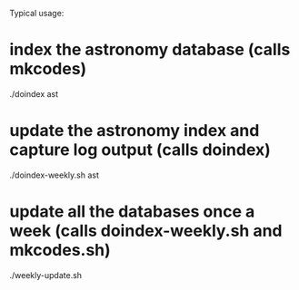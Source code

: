 Typical usage:

# index the astronomy database (calls mkcodes)
   ./doindex ast               

# update the astronomy index and capture log output (calls doindex)
   ./doindex-weekly.sh ast

# update all the databases once a week (calls doindex-weekly.sh and mkcodes.sh)
   ./weekly-update.sh
